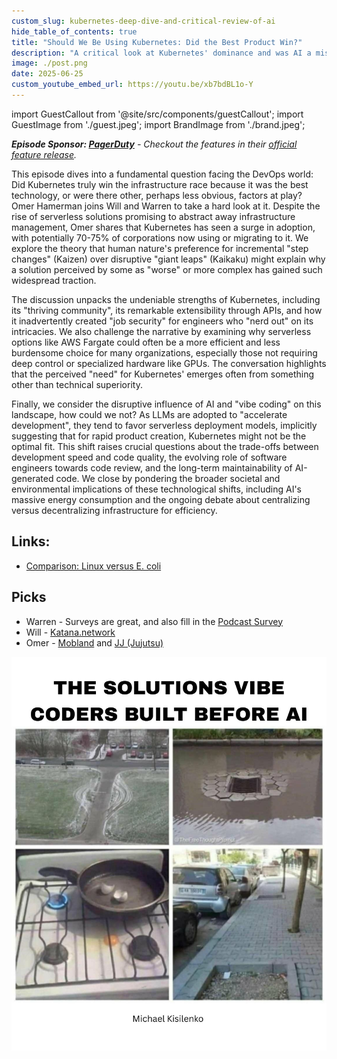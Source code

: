 ```yaml
---
custom_slug: kubernetes-deep-dive-and-critical-review-of-ai
hide_table_of_contents: true
title: "Should We Be Using Kubernetes: Did the Best Product Win?"
description: "A critical look at Kubernetes' dominance and was AI a mistake? Find out with Omer Hamerman."
image: ./post.png
date: 2025-06-25
custom_youtube_embed_url: https://youtu.be/xb7bdBL1o-Y
---
```


import GuestCallout from '@site/src/components/guestCallout';
import GuestImage from './guest.jpeg';
import BrandImage from './brand.jpeg';

<GuestCallout name="Omer Hamerman" link="https://www.linkedin.com/in/omer-hamerman" image={GuestImage} brandImg={BrandImage} />

_**Episode Sponsor: [PagerDuty](https://fnf.dev/4dYQ7gL)** - Checkout the features in their [official feature release](https://fnf.dev/4dYQ7gL)._

This episode dives into a fundamental question facing the DevOps world: Did Kubernetes truly win the infrastructure race because it was the best technology, or were there other, perhaps less obvious, factors at play? Omer Hamerman joins Will and Warren to take a hard look at it. Despite the rise of serverless solutions promising to abstract away infrastructure management, Omer shares that Kubernetes has seen a surge in adoption, with potentially 70-75% of corporations now using or migrating to it. We explore the theory that human nature's preference for incremental "step changes" (Kaizen) over disruptive "giant leaps" (Kaikaku) might explain why a solution perceived by some as "worse" or more complex has gained such widespread traction.

The discussion unpacks the undeniable strengths of Kubernetes, including its "thriving community", its remarkable extensibility through APIs, and how it inadvertently created "job security" for engineers who "nerd out" on its intricacies. We also challenge the narrative by examining why serverless options like AWS Fargate could often be a more efficient and less burdensome choice for many organizations, especially those not requiring deep control or specialized hardware like GPUs. The conversation highlights that the perceived "need" for Kubernetes' emerges often from something other than technical superiority.

Finally, we consider the disruptive influence of AI and "vibe coding" on this landscape, how could we not? As LLMs are adopted to "accelerate development", they tend to favor serverless deployment models, implicitly suggesting that for rapid product creation, Kubernetes might not be the optimal fit. This shift raises crucial questions about the trade-offs between development speed and code quality, the evolving role of software engineers towards code review, and the long-term maintainability of AI-generated code. We close by pondering the broader societal and environmental implications of these technological shifts, including AI's massive energy consumption and the ongoing debate about centralizing versus decentralizing infrastructure for efficiency.

## Links:
- [Comparison: Linux versus E. coli](https://www.nationalgeographic.com/science/article/linux-versus-e-coli)

## Picks  
- Warren - Surveys are great, and also fill in the [Podcast Survey](https://adventuresindevops.com/survey)
- Will - [Katana.network](https://katana.network/)
- Omer - [Mobland](https://www.imdb.com/title/tt31510819/) and [JJ (Jujutsu)](https://jj-vcs.github.io/jj/latest/) 

<div className="image-md">

![What vibe coders were doing before AI](./vibe-coders.jpeg)

</div>